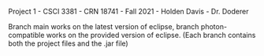Project 1 - CSCI 3381 - CRN 18741 - Fall 2021 - Holden Davis - Dr. Doderer

Branch main works on the latest version of eclipse, branch photon-compatible works on the provided version of eclipse. (Each branch contains both the project files and the .jar file)
